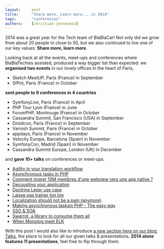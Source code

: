 ```yaml
---
layout:     post
title:      "Share more, Learn more... in 2014"
tags:       "conferences"
authors:    [christian-jennewein]
---
```


2014 was a great year for the Tech team of BlaBlaCar! Not only did we grow from about 20 people to
close to 50, but we also continued to live one of our key values: <strong>Share more, learn more</strong>.

Looking back at all the events, meet-ups and conferences where BlaBlaTechies assisted, produced a way bigger list than
expected: we **organised two events** in our lovely offices in the heart of Paris,

* Sketch MeetUP, Paris (France) in September
* SfPot, Paris (France) in October
 
**sent people to 9 conferences in 4 countries** 

* SymfonyLive, Paris (France) in April
* PHP Tour Lyon (France) in June
* ForumPHP, Montrouge (France) in October
* Cassandra Summit, San Francisco (USA) in September
* Droidcon, Paris (France) in September
* Varnish Summit, Paris (France) in October
* appdays, Paris (France) in November
* Velocity Europe, Barcelona (Spain) in November
* SymfonyCon, Madrid (Spain) in November
* Cassandra Summit Europe, London (UK) in December
  
and **gave 10+ talks** on conferences or meet-ups.

* [Agility in your translation workflow](/talks/#agility-in-your-translation-workflow)
* [Asynchronous tasks in PHP](/talks/#asynchronous-tasks-in-php)
* [Comment migrer 10M membres d'une webview vers une app native ?](/talks/#appdays-2014)
* [Decoupling your application](/talks/#decoupling-your-application)
* [Doctrine Lexer use case](/talks/#doctrine-lexer-use-case)
* [Laisse pas trainer ton log](/talks/#laisse-pas-trainer-ton-log)
* [Localization should not be a pain (anymore)](/talks/#symfonycon-2014)
* [Making asynchronous tasksin PHP - The easy way](/talks/#making-asynchronous-tasks-in-php)
* [SSO & SOA](/talks/#sso-and-soa)
* [Swarrot, a library to consume them all](/talks/#swarrot-a-library-to-consume-them-all)
* [When Monolog meet ELK](/talks/#when-monolog-meet-elk)

With this post I would also like to introduce <a href="/talks">a new section here on our blog: Talks</a>, the place to 
look for all our given talks & presentations. **2014 alone features 11 presentations**, feel free to flip through them.
